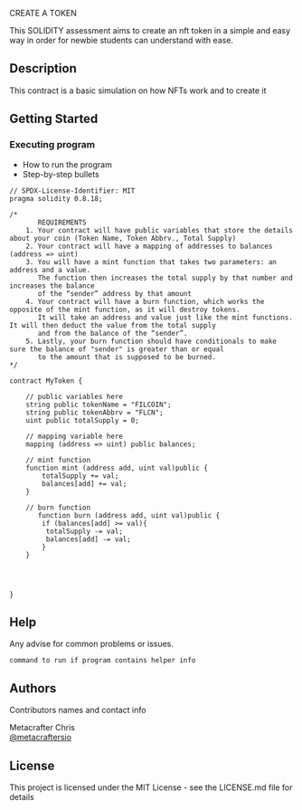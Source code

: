 CREATE A TOKEN

This SOLIDITY assessment aims to create an nft token in a simple and easy way in order for newbie students can understand with ease.

## Description

This contract is a basic simulation on how NFTs work and to create it 

## Getting Started


### Executing program

* How to run the program
* Step-by-step bullets
```
// SPDX-License-Identifier: MIT
pragma solidity 0.8.18;

/*
       REQUIREMENTS
    1. Your contract will have public variables that store the details about your coin (Token Name, Token Abbrv., Total Supply)
    2. Your contract will have a mapping of addresses to balances (address => uint)
    3. You will have a mint function that takes two parameters: an address and a value. 
       The function then increases the total supply by that number and increases the balance 
       of the “sender” address by that amount
    4. Your contract will have a burn function, which works the opposite of the mint function, as it will destroy tokens. 
       It will take an address and value just like the mint functions. It will then deduct the value from the total supply 
       and from the balance of the “sender”.
    5. Lastly, your burn function should have conditionals to make sure the balance of "sender" is greater than or equal 
       to the amount that is supposed to be burned.
*/

contract MyToken {

    // public variables here
    string public tokenName = "FILCOIN";
    string public tokenAbbrv = "FLCN";
    uint public totalSupply = 0;

    // mapping variable here
    mapping (address => uint) public balances;

    // mint function
    function mint (address add, uint val)public {
        totalSupply += val;
        balances[add] += val;
    }

    // burn function
       function burn (address add, uint val)public {
        if (balances[add] >= val){
         totalSupply -= val;
         balances[add] -= val;
        }
    }




}
```

## Help

Any advise for common problems or issues.
```
command to run if program contains helper info
```

## Authors

Contributors names and contact info

Metacrafter Chris  
[@metacraftersio](https://twitter.com/metacraftersio)


## License

This project is licensed under the MIT License - see the LICENSE.md file for details
